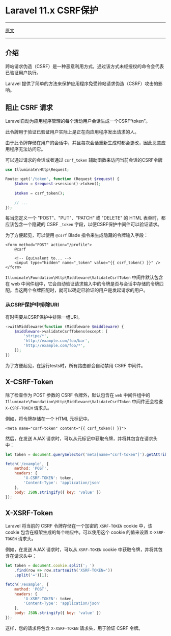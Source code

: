 # Laravel 11.x CSRF保护


----

[原文](https://laravel.com/docs/11.x/csrf)

----

## 介绍

跨站请求伪造（CSRF）是一种恶意利用方式，通过该方式未经授权的命令会代表已验证用户执行。

Laravel 提供了简单的方法来保护应用程序免受跨站请求伪造（CSRF）攻击的影响。

## 阻止 CSRF 请求

Laravel自动为应用程序管理的每个活动用户会话生成一个CSRF“token”。

此令牌用于验证已验证用户实际上是正在向应用程序发出请求的人。

由于此令牌存储在用户的会话中，并且每次会话重新生成时都会更改，因此恶意应用程序无法访问它。

可以通过请求的会话或者通过 `csrf_token` 辅助函数来访问当前会话的CSRF令牌

```php
use Illuminate\Http\Request;
 
Route::get('/token', function (Request $request) {
    $token = $request->session()->token();
 
    $token = csrf_token();
 
    // ...
});
```

每当您定义一个 "POST"、"PUT"、"PATCH" 或 "DELETE" 的 HTML 表单时，都应该包含一个隐藏的 CSRF `_token` 字段，以便CSRF保护中间件可以验证请求。

为了方便起见，可以使用 `@csrf` Blade 指令来生成隐藏的令牌输入字段：

```php+HTML
<form method="POST" action="/profile">
    @csrf
 
    <!-- Equivalent to... -->
    <input type="hidden" name="_token" value="{{ csrf_token() }}" />
</form>
```

`Illuminate\Foundation\Http\Middleware\ValidateCsrfToken` 中间件默认包含在 web 中间件组中，它会自动验证请求输入中的令牌是否与会话中存储的令牌匹配。当这两个令牌匹配时，就可以确定已验证的用户是发起请求的用户。

### 从CSRF保护中排除URI

有时需要从CSRF保护中排除一组URI。

```php
->withMiddleware(function (Middleware $middleware) {
    $middleware->validateCsrfTokens(except: [
        'stripe/*',
        'http://example.com/foo/bar',
        'http://example.com/foo/*',
    ]);
})
```

为了方便起见，在运行tests时，所有路由都会自动禁用 CSRF 中间件。

## X-CSRF-Token

除了检查作为 POST 参数的 CSRF 令牌外，默认包含在 `web` 中间件组中的 `Illuminate\Foundation\Http\Middleware\ValidateCsrfToken` 中间件还会检查 `X-CSRF-TOKEN` 请求头。

例如，将令牌存储在一个 HTML 元标记中。

```php+HTML
<meta name="csrf-token" content="{{ csrf_token() }}">
```

然后，在发送 AJAX 请求时，可以从元标记中获取令牌，并将其包含在请求头中：

```javascript
let token = document.querySelector('meta[name="csrf-token"]').getAttribute('content');

fetch('/example', {
    method: 'POST',
    headers: {
        'X-CSRF-TOKEN': token,
        'Content-Type': 'application/json'
    },
    body: JSON.stringify({ key: 'value' })
});

```



## X-XSRF-Token

Laravel 将当前的 CSRF 令牌存储在一个加密的 `XSRF-TOKEN` cookie 中，该 cookie 包含在框架生成的每个响应中。可以使用这个 cookie 的值来设置 `X-XSRF-TOKEN` 请求头。

例如，在发送 AJAX 请求时，可以从 `XSRF-TOKEN` cookie 中获取令牌，并将其包含在请求头中：

```javascript
let token = document.cookie.split('; ')
    .find(row => row.startsWith('XSRF-TOKEN='))
    .split('=')[1];

fetch('/example', {
    method: 'POST',
    headers: {
        'X-XSRF-TOKEN': token,
        'Content-Type': 'application/json'
    },
    body: JSON.stringify({ key: 'value' })
});
```

这样，您的请求将包含 `X-XSRF-TOKEN` 请求头，用于验证 CSRF 令牌。

